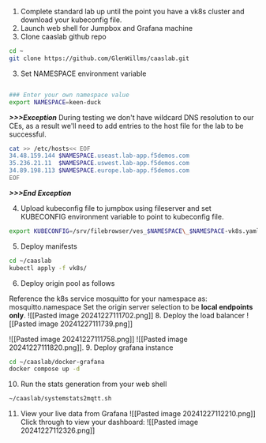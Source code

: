 1. Complete standard lab up until the point you have a vk8s cluster and download your kubeconfig file.
3. Launch web shell for Jumpbox and Grafana machine
4. Clone caaslab github repo
```bash
cd ~
git clone https://github.com/GlenWillms/caaslab.git
```
3. Set NAMESPACE environment variable
```bash

### Enter your own namespace value
export NAMESPACE=keen-duck

```

***>>>Exception***
During testing we don't have wildcard DNS resolution to our CEs, as a result we'll need to add entries to the host file for the lab to be successful.

```bash
cat >> /etc/hosts<< EOF
34.48.159.144 $NAMESPACE.useast.lab-app.f5demos.com
35.236.21.11  $NAMESPACE.uswest.lab-app.f5demos.com
34.89.198.113 $NAMESPACE.europe.lab-app.f5demos.com
EOF
```
***>>>End Exception***

4. Upload kubeconfig file to jumpbox using fileserver and set KUBECONFIG environment variable to point to kubeconfig file.
```bash
export KUBECONFIG=/srv/filebrowser/ves_$NAMESPACE\_$NAMESPACE-vk8s.yaml
```

5. Deploy manifests
```bash
cd ~/caaslab
kubectl apply -f vk8s/
```
6. Deploy origin pool as follows

Reference the k8s service mosquitto for your namespace as: mosquitto.namespace
Set the origin server selection to be **local endpoints only**.
![[Pasted image 20241227111702.png]]
8. Deploy the load balancer
![[Pasted image 20241227111739.png]]

![[Pasted image 20241227111758.png]]
![[Pasted image 20241227111820.png]].
9. Deploy grafana instance
```bash
cd ~/caaslab/docker-grafana
docker compose up -d
```
10. Run the stats generation from your web shell
```bash
~/caaslab/systemstats2mqtt.sh
```

11. View your live data from Grafana
 ![[Pasted image 20241227112210.png]]
Click through to view your dashboard:
![[Pasted image 20241227112326.png]]